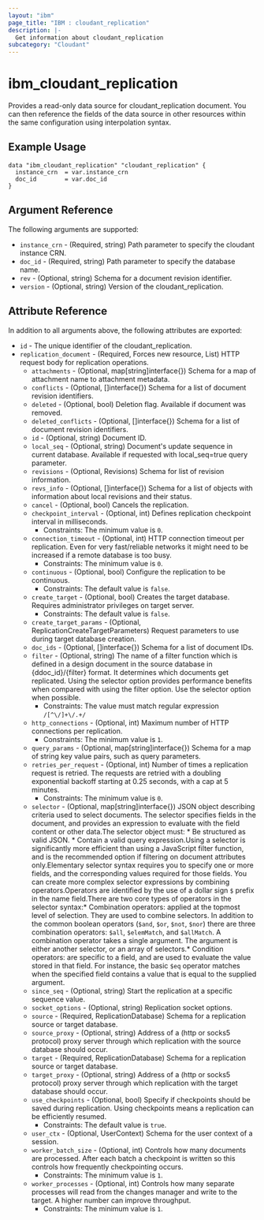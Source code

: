 ```yaml
---
layout: "ibm"
page_title: "IBM : cloudant_replication"
description: |-
  Get information about cloudant_replication
subcategory: "Cloudant"
---
```


# ibm\_cloudant_replication

Provides a read-only data source for cloudant_replication document. You can then reference the fields of the data source in other resources within the same configuration using interpolation syntax.

## Example Usage

```hcl
data "ibm_cloudant_replication" "cloudant_replication" {
  instance_crn  = var.instance_crn
  doc_id        = var.doc_id
}
```

## Argument Reference

The following arguments are supported:

* `instance_crn` - (Required, string) Path parameter to specify the cloudant instance CRN.
* `doc_id` - (Required, string) Path parameter to specify the database name.
* `rev` - (Optional, string) Schema for a document revision identifier.
* `version` - (Optional, string) Version of the cloudant_replication.

## Attribute Reference

In addition to all arguments above, the following attributes are exported:

* `id` - The unique identifier of the cloudant_replication.
* `replication_document` - (Required, Forces new resource, List) HTTP request body for replication operations.
  * `attachments` - (Optional, map[string]interface{}) Schema for a map of attachment name to attachment metadata.
  * `conflicts` - (Optional, []interface{}) Schema for a list of document revision identifiers.
  * `deleted` - (Optional, bool) Deletion flag. Available if document was removed.
  * `deleted_conflicts` - (Optional, []interface{}) Schema for a list of document revision identifiers.
  * `id` - (Optional, string) Document ID.
  * `local_seq` - (Optional, string) Document's update sequence in current database. Available if requested with local_seq=true query parameter.
  * `revisions` - (Optional, Revisions) Schema for list of revision information.
  * `revs_info` - (Optional, []interface{}) Schema for a list of objects with information about local revisions and their status.
  * `cancel` - (Optional, bool) Cancels the replication.
  * `checkpoint_interval` - (Optional, int) Defines replication checkpoint interval in milliseconds.
    * Constraints: The minimum value is `0`.
  * `connection_timeout` - (Optional, int) HTTP connection timeout per replication. Even for very fast/reliable networks it might need to be increased if a remote database is too busy.
    * Constraints: The minimum value is `0`.
  * `continuous` - (Optional, bool) Configure the replication to be continuous.
    * Constraints: The default value is `false`.
  * `create_target` - (Optional, bool) Creates the target database. Requires administrator privileges on target server.
    * Constraints: The default value is `false`.
  * `create_target_params` - (Optional, ReplicationCreateTargetParameters) Request parameters to use during target database creation.
  * `doc_ids` - (Optional, []interface{}) Schema for a list of document IDs.
  * `filter` - (Optional, string) The name of a filter function which is defined in a design document in the source database in {ddoc_id}/{filter} format. It determines which documents get replicated. Using the selector option provides performance benefits when compared with using the filter option. Use the selector option when possible.
    * Constraints: The value must match regular expression `/[^\/]+\/.+/`
  * `http_connections` - (Optional, int) Maximum number of HTTP connections per replication.
    * Constraints: The minimum value is `1`.
  * `query_params` - (Optional, map[string]interface{}) Schema for a map of string key value pairs, such as query parameters.
  * `retries_per_request` - (Optional, int) Number of times a replication request is retried. The requests are retried with a doubling exponential backoff starting at 0.25 seconds, with a cap at 5 minutes.
    * Constraints: The minimum value is `0`.
  * `selector` - (Optional, map[string]interface{}) JSON object describing criteria used to select documents. The selector specifies fields in the document, and provides an expression to evaluate with the field content or other data.The selector object must:  * Be structured as valid JSON.  * Contain a valid query expression.Using a selector is significantly more efficient than using a JavaScript filter function, and is the recommended option if filtering on document attributes only.Elementary selector syntax requires you to specify one or more fields, and the corresponding values required for those fields. You can create more complex selector expressions by combining operators.Operators are identified by the use of a dollar sign `$` prefix in the name field.There are two core types of operators in the selector syntax:* Combination operators: applied at the topmost level of selection. They are used to combine selectors. In addition to the common boolean operators (`$and`, `$or`, `$not`, `$nor`) there are three combination operators: `$all`, `$elemMatch`, and `$allMatch`. A combination operator takes a single argument. The argument is either another selector, or an array of selectors.* Condition operators: are specific to a field, and are used to evaluate the value stored in that field. For instance, the basic `$eq` operator matches when the specified field contains a value that is equal to the supplied argument.
  * `since_seq` - (Optional, string) Start the replication at a specific sequence value.
  * `socket_options` - (Optional, string) Replication socket options.
  * `source` - (Required, ReplicationDatabase) Schema for a replication source or target database.
  * `source_proxy` - (Optional, string) Address of a (http or socks5 protocol) proxy server through which replication with the source database should occur.
  * `target` - (Required, ReplicationDatabase) Schema for a replication source or target database.
  * `target_proxy` - (Optional, string) Address of a (http or socks5 protocol) proxy server through which replication with the target database should occur.
  * `use_checkpoints` - (Optional, bool) Specify if checkpoints should be saved during replication. Using checkpoints means a replication can be efficiently resumed.
    * Constraints: The default value is `true`.
  * `user_ctx` - (Optional, UserContext) Schema for the user context of a session.
  * `worker_batch_size` - (Optional, int) Controls how many documents are processed. After each batch a checkpoint is written so this controls how frequently checkpointing occurs.
    * Constraints: The minimum value is `1`.
  * `worker_processes` - (Optional, int) Controls how many separate processes will read from the changes manager and write to the target. A higher number can improve throughput.
    * Constraints: The minimum value is `1`.

